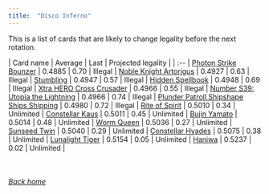 ```yaml
---
title:  "Disco Inferno"
---
```


This is a list of cards that are likely to change legality before the next rotation.

| Card name | Average | Last | Projected legality |
| :-- |
[Photon Strike Bounzer](https://db.ygoprodeck.com/card/?search=Photon%20Strike%20Bounzer) | 0.4885 | 0.70 | Illegal |
[Noble Knight Artorigus](https://db.ygoprodeck.com/card/?search=Noble%20Knight%20Artorigus) | 0.4927 | 0.63 | Illegal |
[Stumbling](https://db.ygoprodeck.com/card/?search=Stumbling) | 0.4947 | 0.57 | Illegal |
[Hidden Spellbook](https://db.ygoprodeck.com/card/?search=Hidden%20Spellbook) | 0.4948 | 0.69 | Illegal |
[Xtra HERO Cross Crusader](https://db.ygoprodeck.com/card/?search=Xtra%20HERO%20Cross%20Crusader) | 0.4966 | 0.55 | Illegal |
[Number S39: Utopia the Lightning](https://db.ygoprodeck.com/card/?search=Number%20S39:%20Utopia%20the%20Lightning) | 0.4966 | 0.74 | Illegal |
[Plunder Patroll Shipshape Ships Shipping](https://db.ygoprodeck.com/card/?search=Plunder%20Patroll%20Shipshape%20Ships%20Shipping) | 0.4980 | 0.72 | Illegal |
[Rite of Spirit](https://db.ygoprodeck.com/card/?search=Rite%20of%20Spirit) | 0.5010 | 0.34 | Unlimited |
[Constellar Kaus](https://db.ygoprodeck.com/card/?search=Constellar%20Kaus) | 0.5011 | 0.45 | Unlimited |
[Bujin Yamato](https://db.ygoprodeck.com/card/?search=Bujin%20Yamato) | 0.5014 | 0.48 | Unlimited |
[Worm Queen](https://db.ygoprodeck.com/card/?search=Worm%20Queen) | 0.5036 | 0.27 | Unlimited |
[Sunseed Twin](https://db.ygoprodeck.com/card/?search=Sunseed%20Twin) | 0.5040 | 0.29 | Unlimited |
[Constellar Hyades](https://db.ygoprodeck.com/card/?search=Constellar%20Hyades) | 0.5075 | 0.38 | Unlimited |
[Lunalight Tiger](https://db.ygoprodeck.com/card/?search=Lunalight%20Tiger) | 0.5154 | 0.05 | Unlimited |
[Haniwa](https://db.ygoprodeck.com/card/?search=Haniwa) | 0.5237 | 0.02 | Unlimited |

<br>

###### [Back home](index)